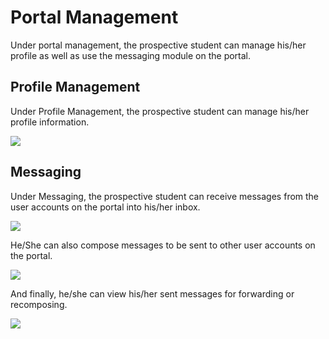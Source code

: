 # Portal Management

Under portal management, the prospective student can manage his/her profile as well as use the messaging module on the portal.

## Profile Management

Under Profile Management, the prospective student can manage his/her profile information.

![](/images/prospectives-profile.png)

## Messaging

Under Messaging, the prospective student can receive messages from the user accounts on the portal into his/her inbox.

![](/images/admin-inbox.png)

He/She can also compose messages to be sent to other user accounts on the portal.

![](/images/admin-compose.png)

And finally, he/she can view his/her sent messages for forwarding or recomposing.

![](/images/admin-sent.png)
